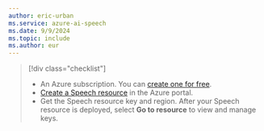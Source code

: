 ```yaml
---
author: eric-urban
ms.service: azure-ai-speech
ms.date: 9/9/2024
ms.topic: include
ms.author: eur
---
```


> [!div class="checklist"]
> - An Azure subscription. You can [create one for free](https://azure.microsoft.com/free/cognitive-services).
> - [Create a Speech resource](https://portal.azure.com/#create/Microsoft.CognitiveServicesSpeechServices) in the Azure portal.
> - Get the Speech resource key and region. After your Speech resource is deployed, select **Go to resource** to view and manage keys.
